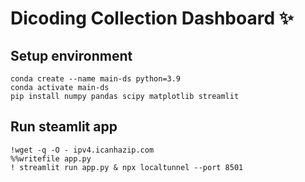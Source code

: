# Dicoding Collection Dashboard ✨

## Setup environment
```
conda create --name main-ds python=3.9
conda activate main-ds
pip install numpy pandas scipy matplotlib streamlit
```

## Run steamlit app
```
!wget -q -O - ipv4.icanhazip.com
%%writefile app.py
! streamlit run app.py & npx localtunnel --port 8501
```

